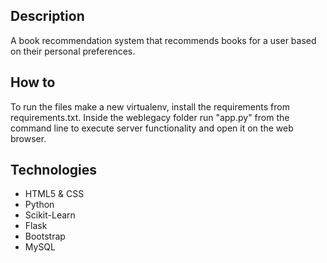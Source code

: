 ## Description ##

A book recommendation system that recommends books for a user based on their personal preferences.

## How to ##
To run the files make a new virtualenv, install the requirements from requirements.txt.
Inside the weblegacy folder run "app.py" from the command line to execute server functionality and open it on the web browser.

## Technologies ##

- HTML5 & CSS
- Python
- Scikit-Learn
- Flask
- Bootstrap
- MySQL
